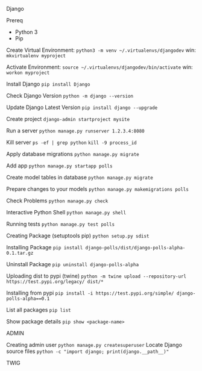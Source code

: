 Django

Prereq
- Python 3
- Pip

Create Virtual Environment:
    `python3 -m venv ~/.virtualenvs/djangodev`
    win: `mkvirtualenv myproject`

Activate Environment:
    `source ~/.virtualenvs/djangodev/bin/activate`
    win: `workon myproject`

Install Django
    `pip install Django`

Check Django Version
    `python -m django --version`

Update Django Latest Version
    `pip install django --upgrade`

Create project
    `django-admin startproject mysite`

Run a server
    `python manage.py runserver 1.2.3.4:8080`

Kill server
    `ps -ef | grep python`
    `kill -9 process_id`

Apply database migrations
    `python manage.py migrate`

Add app
    `python manage.py startapp polls`

Create model tables in database
    `python manage.py migrate`

Prepare changes to your models
    `python manage.py makemigrations polls`

Check Problems
    `python manage.py check`

Interactive Python Shell
    `python manage.py shell`

Running tests
    `python manage.py test polls`

Creating Package (setuptools pip)
    `python setup.py sdist`

Installing Package
    `pip install django-polls/dist/django-polls-alpha-0.1.tar.gz`

Uninstall Package
    `pip uninstall django-polls-alpha`

Uploading dist to pypi (twine)
    `python -m twine upload --repository-url https://test.pypi.org/legacy/ dist/*`

Installing from pypi
    `pip install -i https://test.pypi.org/simple/ django-polls-alpha==0.1`

List all packages
    `pip list`

Show package details
    `pip show <package-name>`


ADMIN

Creating admin user
    `python manage.py createsuperuser`
Locate Django source files
    `python -c "import django; print(django.__path__)"`


TWIG